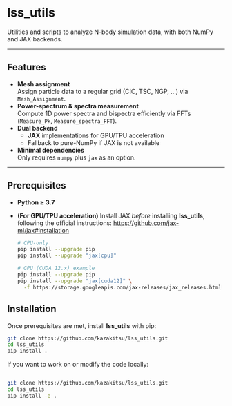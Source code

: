 # lss_utils

Utilities and scripts to analyze N-body simulation data, with both NumPy and JAX backends.

---

## Features

- **Mesh assignment**  
  Assign particle data to a regular grid (CIC, TSC, NGP, …) via `Mesh_Assignment`.
- **Power-spectrum & spectra measurement**  
  Compute 1D power spectra and bispectra efficiently via FFTs (`Measure_Pk`, `Measure_spectra_FFT`).
- **Dual backend**  
  - **JAX** implementations for GPU/TPU acceleration  
  - Fallback to pure-NumPy if JAX is not available
- **Minimal dependencies**  
  Only requires `numpy` plus `jax` as an option.

---

## Prerequisites

- **Python ≥ 3.7**
- **(For GPU/TPU acceleration)** Install JAX _before_ installing **lss_utils**, following the official instructions: https://github.com/jax-ml/jax#installation

  ```bash
  # CPU-only
  pip install --upgrade pip
  pip install --upgrade "jax[cpu]"

  # GPU (CUDA 12.x) example
  pip install --upgrade pip
  pip install --upgrade "jax[cuda12]" \
    -f https://storage.googleapis.com/jax-releases/jax_releases.html


## Installation

Once prerequisites are met, install **lss_utils** with pip:

```bash
git clone https://github.com/kazakitsu/lss_utils.git
cd lss_utils
pip install .
```

If you want to work on or modify the code locally:
```bash

git clone https://github.com/kazakitsu/lss_utils.git
cd lss_utils
pip install -e .
```